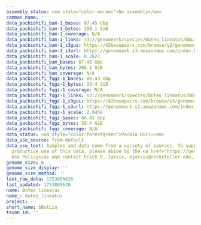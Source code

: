 ```yaml
---
assembly_status: <em style="color:maroon">No assembly</em>
common_name: ''
data_pacbiohifi_bam-1_bases: 87.45 Gbp
data_pacbiohifi_bam-1_bytes: 288.1 GiB
data_pacbiohifi_bam-1_coverage: N/A
data_pacbiohifi_bam-1_links: s3://genomeark/species/Buteo_lineatus/bButLin1/genomic_data/pacbio_hifi/<br>
data_pacbiohifi_bam-1_s3gui: https://42basepairs.com/browse/s3/genomeark/species/Buteo_lineatus/bButLin1/genomic_data/pacbio_hifi/
data_pacbiohifi_bam-1_s3url: https://genomeark.s3.amazonaws.com/index.html?prefix=species/Buteo_lineatus/bButLin1/genomic_data/pacbio_hifi/
data_pacbiohifi_bam-1_scale: 0.2827
data_pacbiohifi_bam_bases: 87.45 Gbp
data_pacbiohifi_bam_bytes: 288.1 GiB
data_pacbiohifi_bam_coverage: N/A
data_pacbiohifi_fqgz-1_bases: 86.43 Gbp
data_pacbiohifi_fqgz-1_bytes: 39.4 GiB
data_pacbiohifi_fqgz-1_coverage: N/A
data_pacbiohifi_fqgz-1_links: s3://genomeark/species/Buteo_lineatus/bButLin1/genomic_data/pacbio_hifi/<br>
data_pacbiohifi_fqgz-1_s3gui: https://42basepairs.com/browse/s3/genomeark/species/Buteo_lineatus/bButLin1/genomic_data/pacbio_hifi/
data_pacbiohifi_fqgz-1_s3url: https://genomeark.s3.amazonaws.com/index.html?prefix=species/Buteo_lineatus/bButLin1/genomic_data/pacbio_hifi/
data_pacbiohifi_fqgz-1_scale: 2.0450
data_pacbiohifi_fqgz_bases: 86.43 Gbp
data_pacbiohifi_fqgz_bytes: 39.4 GiB
data_pacbiohifi_fqgz_coverage: N/A
data_status: <em style="color:forestgreen">PacBio HiFi</em>
data_use_source: from-default
data_use_text: Samples and data come from a variety of sources. To support fair and
  productive use of this data, please abide by the <a href="https://genome10k.soe.ucsc.edu/data-use-policies/">Data
  Use Policy</a> and contact Erich D. Jarvis, ejarvis@rockefeller.edu, with any questions.
genome_size: 0
genome_size_display: ''
genome_size_method: ''
last_raw_data: 1753805626
last_updated: 1753805626
name: Buteo lineatus
name_: Buteo_lineatus
project: ~
short_name: bButLin
taxon_id: ''
---
```

